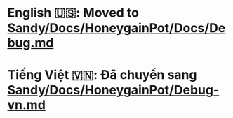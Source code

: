 # English 🇺🇸: Moved to [Sandy/Docs/HoneygainPot/Docs/Debug.md](https://github.com/gorouflex/Sandy/blob/main/Docs/HoneygainPot/Debug.md)
# Tiếng Việt 🇻🇳: Đã chuyển sang [Sandy/Docs/HoneygainPot/Debug-vn.md](https://github.com/gorouflex/Sandy/blob/main/Docs/HoneygainPot/Debug-vn.md)